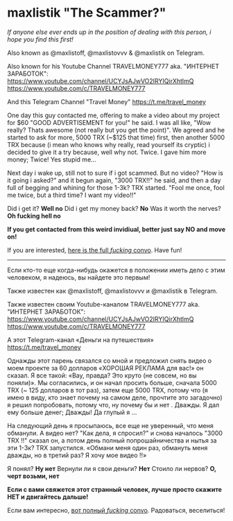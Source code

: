 # maxlistik "The Scammer?"
_If anyone else ever ends up in the position of dealing with this person, i hope you find this first!_

Also known as @maxlistoff, @maxlistovvv & @maxlistik on Telegram. 

Also known for his Youtube Channel TRAVELMONEY777 aka. "ИНТЕРНЕТ ЗАРАБОТОК":
https://www.youtube.com/channel/UCYJsAJwVO2IRYIQirXhtlmQ
https://www.youtube.com/c/TRAVELMONEY777

And this Telegram Channel "Travel Money"
https://t.me/travel_money

One day this guy contacted me, offering to make a video about my project for $60 "GOOD ADVERTISEMENT for you!" he said. I was all like, "Wow really? Thats awesome (not really but you get the point)". We agreed and he started to ask for more, 5000 TRX (~$125 that time) first, then another 5000 TRX because (i mean who knows why really, read yourself its cryptic) i decided to give it a try because, well why not. Twice. I gave him more money; Twice! Yes stupid me...

Next day i wake up, still not to sure if i got scammed. But no video? "How is it going i asked?" and it begun again, "3000 TRX!!" he said, and then a day full of begging and whining for those 1-3k? TRX started. "Fool me once, fool me twice, but a third time? I want my video!!"

Did i get it? **Well no**
Did i get my money back? **No**
Was it worth the nerves? **Oh fucking hell no**

**If you get contacted from this weird invidiual, better just say NO and move on!**

If you are interested, [here is the full _fucking_ convo](https://maxlistik.github.io/maxlistik_scammer/). Have fun!

---

Если кто-то еще когда-нибудь окажется в положении иметь дело с этим человеком, я надеюсь, вы найдете это первым!

Также известен как @maxlistoff, @maxlistovvv и @maxlistik в Telegram.

Также известен своим Youtube-каналом TRAVELMONEY777 aka. "ИНТЕРНЕТ ЗАРАБОТОК":
https://www.youtube.com/channel/UCYJsAJwVO2IRYIQirXhtlmQ
https://www.youtube.com/c/TRAVELMONEY777

А этот Telegram-канал «Деньги на путешествия»
https://t.me/travel_money

Однажды этот парень связался со мной и предложил снять видео о моем проекте за 60 долларов «ХОРОШАЯ РЕКЛАМА для вас!» он сказал. Я все такой: «Вау, правда? Это круто (не совсем, но вы поняли)». Мы согласились, и он начал просить больше, сначала 5000 TRX (~ 125 долларов в тот раз), затем еще 5000 TRX, потому что (я имею в виду, кто знает почему на самом деле, прочтите это загадочно) я решил попробовать, потому что, ну почему бы и нет . Дважды. Я дал ему больше денег; Дважды! Да глупый я ...

На следующий день я просыпаюсь, все еще не уверенный, что меня обманули. А видео нет? "Как дела, я спросил?" и снова началось "3000 TRX !!" сказал он, а потом день полный попрошайничества и нытья за эти 1-3к? TRX запустился. «Обмани меня один раз, обмануть меня дважды, но в третий раз? Я хочу мое видео !!»

Я понял? **Ну нет**
Вернули ли я свои деньги? **Нет**
Стоило ли нервов? **О, черт возьми, нет**

**Если с вами свяжется этот странный человек, лучше просто скажите НЕТ и двигайтесь дальше!**

Если вам интересно, [вот полный _fucking_ convo](https://maxlistik.github.io/maxlistik_scammer/). Радоваться, веселиться!
